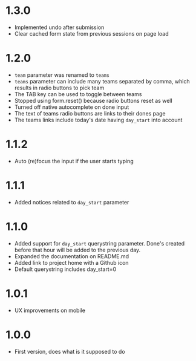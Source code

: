 # 1.3.0
- Implemented undo after submission
- Clear cached form state from previous sessions on page load

# 1.2.0
- `team` parameter was renamed to `teams`
- `teams` parameter can include many teams separated by comma, which results in radio buttons to pick team
- The TAB key can be used to toggle between teams
- Stopped using form.reset() because radio buttons reset as well
- Turned off native autocomplete on done input
- The text of teams radio buttons are links to their dones page
- The teams links include today's date having `day_start` into account

# 1.1.2
- Auto (re)focus the input if the user starts typing

# 1.1.1
- Added notices related to `day_start` parameter

# 1.1.0
- Added support for `day_start` querystring parameter. Done's created before that hour will be added to the previous day.
- Expanded the documentation on README.md
- Added link to project home with a Github icon 
- Default querystring includes day_start=0

# 1.0.1
- UX improvements on mobile

# 1.0.0
- First version, does what is it supposed to do